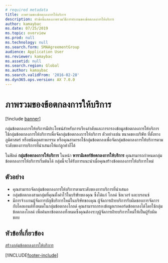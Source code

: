 ```yaml
---
# required metadata
title: ภาพรวมของข้อตกลงการให้บริการ
description: หัวข้อนี้แสดงภาพรวมวิธีการทำงานของข้อตกลงการให้บริการ
author: kamaybac
ms.date: 07/25/2019
ms.topic: overview
ms.prod: null
ms.technology: null
ms.search.form: SMAAgreementGroup
audience: Application User
ms.reviewer: kamaybac
ms.assetid: null
ms.search.region: Global
ms.author: kamaybac
ms.search.validFrom: '2016-02-28'
ms.dyn365.ops.version: AX 7.0.0
---
```


# <a name="service-agreements-overview"></a>ภาพรวมของข้อตกลงการให้บริการ

[!include [banner](../includes/banner.md)]

กลุ่มข้อตกลงการให้บริการมีประโยชน์สำหรับการเรียงลำดับและการกรองข้อมูลข้อตกลงการให้บริการ ใช้กลุ่มข้อตกลงการให้บริการเพื่อจัดกลุ่มข้อตกลงการให้บริการ ตัวอย่างเช่น ขนาดของบริษัท ที่ตั้งทางภูมิศาสตร์ หรือชนิดอุตสาหกรรม หรือคุณสามารถใช้กลุ่มข้อตกลงเพื่อจัดกลุ่มข้อตกลงการให้บริการตามระดับของการบริการที่นำเสนอให้แก่ลูกค้าก็ได้

ในฟิลด์ **กลุ่มข้อตกลงการให้บริการ** ในหน้า **พารามิเตอร์ข้อตกลงการให้บริการ** คุณสามารถกำหนดกลุ่มข้อตกลงการให้บริการเริ่มต้นได้ กลุ่มนี้จะได้รับการแนะนำเมื่อคุณสร้างข้อตกลงการให้บริการใหม่

## <a name="example"></a>ตัวอย่าง

- คุณสามารถจัดกลุ่มข้อตกลงการให้บริการตามระดับของการบริการที่นำเสนอ
- กลุ่มข้อตกลงสามกลุ่มที่คุณตั้งค่าไว้ในบริษัทของคุณ ซึ่งได้แก่ โกลด์ ซิลเวอร์ และบรอนซ์
- มีการจ้างงานผู้จัดการบัญชีบริการใหม่ในบริษัทของคุณ ผู้จัดการฝ่ายบริการรับผิดชอบการจัดการกับไคลเอนต์ทั้งหมดในกลุ่มข้อตกลงโกลด์ คุณสามารถกรองข้อมูลเรกคอร์ดข้อตกลงได้โดยใช้กลุ่มข้อตกลงโกลด์ เพื่อค้นหาข้อตกลงทั้งหมดซึ่งคุณต้องระบุผู้จัดการฝ่ายบริการใหม่ให้เป็นผู้รับผิดชอบ

## <a name="related-topics"></a>หัวข้อที่เกี่ยวข้อง

[สร้างกลุ่มข้อตกลงการให้บริการ](create-service-agreement-groups.md)


[!INCLUDE[footer-include](../../includes/footer-banner.md)]